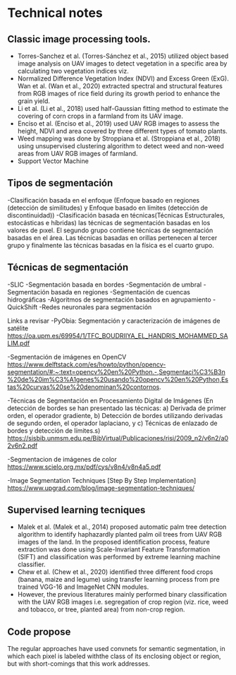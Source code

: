 # Technical notes

## Classic image processing tools. 
- Torres-Sanchez et al. (Torres-Sánchez et al., 2015) utilized object based image analysis on UAV images to detect vegetation in a specific area by calculating two vegetation indices viz. 
- Normalized Difference Vegetation Index (NDVI) and Excess Green (ExG). Wan et al. (Wan et al., 2020) extracted spectral and structural features from RGB images of rice field during its growth period to enhance the grain yield. 
- Li et al. (Li et al., 2018) used half-Gaussian fitting method to estimate the covering of corn crops in a farmland from its UAV image. 
- Enciso et al. (Enciso et al., 2019) used UAV RGB images to assess the height, NDVI and area covered by three different types of tomato plants.
- Weed mapping was done by Stroppiana et al. (Stroppiana et al., 2018) using unsupervised clustering algorithm to detect weed and non-weed areas from UAV RGB images of farmland.
- Support Vector Machine



## Tipos de segmentación
-Clasificación basada en el enfoque (Enfoque basado en regiones (detección de similitudes) y Enfoque basado en límites (detección de discontinuidad))
-Clasificación basada en técnicas(Técnicas Estructurales, estocásticas e híbridas)
las técnicas de segmentación basadas en los valores de pıxel. El segundo grupo contiene técnicas de segmentación basadas en el área. Las técnicas basadas en orillas pertenecen al tercer grupo y finalmente las técnicas basadas en la física es el cuarto grupo.
## Técnicas de segmentación
-SLIC
-Segmentación basada en bordes
-Segmentación de umbral
-Segmentación basada en regiones
-Segmentación de cuencas hidrográficas
-Algoritmos de segmentación basados en agrupamiento
-QuickShift
-Redes neuronales para segmentación

Links a revisar
-PyObia: Segmentación y caracterización de imágenes de satélite
https://oa.upm.es/69954/1/TFC_BOUDRIIYA_EL_HANDRIS_MOHAMMED_SALIM.pdf

-Segmentación de imágenes en OpenCV https://www.delftstack.com/es/howto/python/opencv-segmentation/#:~:text=opencv%20en%20Python.-,Segmentaci%C3%B3n%20de%20im%C3%A1genes%20usando%20opencv%20en%20Python,Estas%20curvas%20se%20denominan%20contornos.

-Técnicas de Segmentación en Procesamiento Digital de Imágenes (En detección de bordes se han presentado las técnicas: a) Derivada de primer orden, el operador gradiente, b) Detección de bordes utilizando derivadas de segundo orden, el operador laplaciano, y c) Técnicas de enlazado de bordes y detección de límites.s)
https://sisbib.unmsm.edu.pe/BibVirtual/Publicaciones/risi/2009_n2/v6n2/a02v6n2.pdf

-Segmentacion de imágenes de color
https://www.scielo.org.mx/pdf/cys/v8n4/v8n4a5.pdf

-Image Segmentation Techniques [Step By Step Implementation]
https://www.upgrad.com/blog/image-segmentation-techniques/


## Supervised learning tecniques
- Malek et al. (Malek et al., 2014) proposed automatic palm tree detection algorithm to identify haphazardly planted palm oil trees from UAV RGB images of the land. In the proposed identification process, feature extraction was done using Scale-Invariant Feature Transformation (SIFT) and classification was performed by extreme learning machine classifier.
- Chew et al. (Chew et al., 2020) identified three different food crops (banana, maize and legume) using transfer learning process from pre trained VGG-16 and ImageNet CNN modules.
- However, the previous literatures mainly performed binary classification with the UAV RGB images i.e. segregation of crop region (viz. rice, weed and tobacco, or tree, planted area) from non-crop region.

## Code propose
The regular approaches have used convnets for semantic segmentation, in which each pixel is labeled withthe class of its enclosing object or region, but with short-comings that this work addresses.
